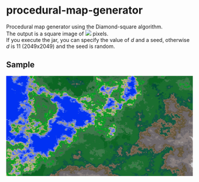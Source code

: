 # procedural-map-generator

Procedural map generator using the Diamond-square algorithm.  
The output is a square image of <img src="https://render.githubusercontent.com/render/math?math=2^{d}\times2^{d}%2B1"> pixels.  
If you execute the jar, you can specify the value of *d* and a seed, otherwise *d* is 11 (2049x2049) and the seed is random.  
## Sample
![sample](https://github.com/MireaRadu/procedural-map-generator/blob/master/samples/1586171862908.jpg "Sample")
